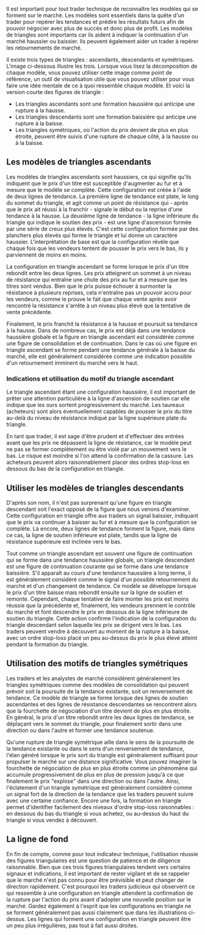 Il est important pour tout trader technique de reconnaître les modèles qui se forment sur le marché. Les modèles sont essentiels dans la quête d'un trader pour repérer les tendances et prédire les résultats futurs afin de pouvoir négocier avec plus de succès et donc plus de profit. Les modèles de triangles sont importants car ils aident à indiquer la continuation d'un marché haussier ou baissier. Ils peuvent également aider un trader à repérer les retournements de marché.

Il existe trois types de triangles : ascendants, descendants et symétriques. L'image ci-dessous illustre les trois. Lorsque vous lisez la décomposition de chaque modèle, vous pouvez utiliser cette image comme point de référence, un outil de visualisation utile que vous pouvez utiliser pour vous faire une idée mentale de ce à quoi ressemble chaque modèle. Et voici la version courte des figures de triangle :

- Les triangles ascendants sont une formation haussière qui anticipe une rupture à la hausse.
- Les triangles descendants sont une formation baissière qui anticipe une rupture à la baisse.
- Les triangles symétriques, où l'action du prix devient de plus en plus étroite, peuvent être suivis d'une rupture de chaque côté, à la hausse ou à la baisse.

## Les modèles de triangles ascendants

Les modèles de triangles ascendants sont haussiers, ce qui signifie qu'ils indiquent que le prix d'un titre est susceptible d'augmenter au fur et à mesure que le modèle se complète. Cette configuration est créée à l'aide de deux lignes de tendance. La première ligne de tendance est plate, le long du sommet du triangle, et agit comme un point de résistance qui - après que le prix ait réussi à la franchir - signale le début ou la reprise d'une tendance à la hausse. La deuxième ligne de tendance - la ligne inférieure du triangle qui indique le soutien des prix - est une ligne d'ascension formée par une série de creux plus élevés. C'est cette configuration formée par des planchers plus élevés qui forme le triangle et lui donne un caractère haussier. L'interprétation de base est que la configuration révèle que chaque fois que les vendeurs tentent de pousser le prix vers le bas, ils y parviennent de moins en moins.

La configuration en triangle ascendant se forme lorsque le prix d'un titre rebondit entre les deux lignes. Les prix atteignent un sommet à un niveau de résistance qui entraîne une chute des prix au fur et à mesure que les titres sont vendus. Bien que le prix puisse échouer à surmonter la résistance à plusieurs reprises, cela n'entraîne pas un pouvoir accru pour les vendeurs, comme le prouve le fait que chaque vente après avoir rencontré la résistance s'arrête à un niveau plus élevé que la tentative de vente précédente.

Finalement, le prix franchit la résistance à la hausse et poursuit sa tendance à la hausse. Dans de nombreux cas, le prix est déjà dans une tendance haussière globale et la figure en triangle ascendant est considérée comme une figure de consolidation et de continuation. Dans le cas où une figure en triangle ascendant se forme pendant une tendance générale à la baisse du marché, elle est généralement considérée comme une indication possible d'un retournement imminent du marché vers le haut.

### Indications et utilisation du motif du triangle ascendant

Le triangle ascendant étant une configuration haussière, il est important de prêter une attention particulière à la ligne d'ascension de soutien car elle indique que les ours sortent progressivement du marché. Les taureaux (acheteurs) sont alors éventuellement capables de pousser le prix du titre au-delà du niveau de résistance indiqué par la ligne supérieure plate du triangle.

En tant que trader, il est sage d'être prudent et d'effectuer des entrées avant que les prix ne dépassent la ligne de résistance, car le modèle peut ne pas se former complètement ou être violé par un mouvement vers le bas. Le risque est moindre si l'on attend la confirmation de la cassure. Les acheteurs peuvent alors raisonnablement placer des ordres stop-loss en dessous du bas de la configuration en triangle.

## Utiliser les modèles de triangles descendants

D'après son nom, il n'est pas surprenant qu'une figure en triangle descendant soit l'exact opposé de la figure que nous venons d'examiner. Cette configuration en triangle offre aux traders un signal baissier, indiquant que le prix va continuer à baisser au fur et à mesure que la configuration se complète. Là encore, deux lignes de tendance forment la figure, mais dans ce cas, la ligne de soutien inférieure est plate, tandis que la ligne de résistance supérieure est inclinée vers le bas.

Tout comme un triangle ascendant est souvent une figure de continuation qui se forme dans une tendance haussière globale, un triangle descendant est une figure de continuation courante qui se forme dans une tendance baissière. S'il apparaît au cours d'une tendance haussière à long terme, il est généralement considéré comme le signal d'un possible retournement du marché et d'un changement de tendance. Ce modèle se développe lorsque le prix d'un titre baisse mais rebondit ensuite sur la ligne de soutien et remonte. Cependant, chaque tentative de faire monter les prix est moins réussie que la précédente et, finalement, les vendeurs prennent le contrôle du marché et font descendre le prix en dessous de la ligne inférieure de soutien du triangle. Cette action confirme l'indication de la configuration du triangle descendant selon laquelle les prix se dirigent vers le bas. Les traders peuvent vendre à découvert au moment de la rupture à la baisse, avec un ordre stop-loss placé un peu au-dessus du prix le plus élevé atteint pendant la formation du triangle.

## Utilisation des motifs de triangles symétriques

Les traders et les analystes de marché considèrent généralement les triangles symétriques comme des modèles de consolidation qui peuvent prévoir soit la poursuite de la tendance existante, soit un renversement de tendance. Ce modèle de triangle se forme lorsque des lignes de soutien ascendantes et des lignes de résistance descendantes se rencontrent alors que la fourchette de négociation d'un titre devient de plus en plus étroite. En général, le prix d'un titre rebondit entre les deux lignes de tendance, se déplaçant vers le sommet du triangle, pour finalement sortir dans une direction ou dans l'autre et former une tendance soutenue.

Qu'une rupture de triangle symétrique aille dans le sens de la poursuite de la tendance existante ou dans le sens d'un renversement de tendance, l'élan généré lorsque le prix sort du triangle est généralement suffisant pour propulser le marché sur une distance significative. Vous pouvez imaginer la fourchette de négociation de plus en plus étroite comme un phénomène qui accumule progressivement de plus en plus de pression jusqu'à ce que finalement le prix "explose" dans une direction ou dans l'autre. Ainsi, l'éclatement d'un triangle symétrique est généralement considéré comme un signal fort de la direction de la tendance que les traders peuvent suivre avec une certaine confiance. Encore une fois, la formation en triangle permet d'identifier facilement des niveaux d'ordre stop-loss raisonnables : en dessous du bas du triangle si vous achetez, ou au-dessus du haut du triangle si vous vendez à découvert.

## La ligne de fond

En fin de compte, comme pour tout indicateur technique, l'utilisation réussie des figures triangulaires est une question de patience et de diligence raisonnable. Bien que ces trois figures triangulaires tendent vers certains signaux et indications, il est important de rester vigilant et de se rappeler que le marché n'est pas connu pour être prévisible et peut changer de direction rapidement. C'est pourquoi les traders judicieux qui observent ce qui ressemble à une configuration en triangle attendent la confirmation de la rupture par l'action du prix avant d'adopter une nouvelle position sur le marché. Gardez également à l'esprit que les configurations en triangle ne se forment généralement pas aussi clairement que dans les illustrations ci-dessus. Les lignes qui forment une configuration en triangle peuvent être un peu plus irrégulières, pas tout à fait aussi droites.
